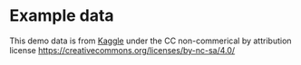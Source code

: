 # Example data

This demo data is from [Kaggle](https://www.kaggle.com/datasets/ananthr1/weather-prediction) under the CC non-commerical by attribution license https://creativecommons.org/licenses/by-nc-sa/4.0/
